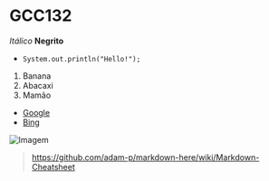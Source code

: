 # GCC132
*Itálico*
**Negrito**

* `System.out.println("Hello!");`

1. Banana
2. Abacaxi
3. Mamão

* [Google](https://google.com)
* [Bing](https://www.bing.com)

![Imagem](https://images.freeimages.com/images/large-previews/89a/one-tree-hill-1360813.jpg)

> <https://github.com/adam-p/markdown-here/wiki/Markdown-Cheatsheet>
